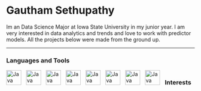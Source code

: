 # Gautham Sethupathy

Im an Data Science Major at Iowa State University in my junior year. I am very interested in data analytics and trends and love to work with predictor models. All the projects below were made from the ground up. 

---

### Languages and Tools

<img align = "left" alt = "Java" width = "40px" style = "padding-right:10px;" src="https://cdn.jsdelivr.net/gh/devicons/devicon/icons/mysql/mysql-original-wordmark.svg" />
          
<img align = "left" alt = "Java" width = "40px" style = "padding-right:10px;" src="https://cdn.jsdelivr.net/gh/devicons/devicon/icons/microsoftsqlserver/microsoftsqlserver-plain.svg" />

<img align = "left" alt = "Java" width = "40px" style = "padding-right:10px;" src="https://cdn.jsdelivr.net/gh/devicons/devicon/icons/java/java-original-wordmark.svg" />
                    
<img align = "left" alt = "Java" width = "40px" style = "padding-right:10px;" src="https://cdn.jsdelivr.net/gh/devicons/devicon/icons/rstudio/rstudio-original.svg" />
 
<img align = "left" alt = "Java" width = "40px" style = "padding-right:10px;" src="https://cdn.jsdelivr.net/gh/devicons/devicon/icons/visualstudio/visualstudio-plain.svg" />
                
<img align = "left" alt = "Java" width = "40px" style = "padding-right:10px;" src="https://cdn.jsdelivr.net/gh/devicons/devicon/icons/pandas/pandas-original.svg" />
                    
<img align = "left" alt = "Java" width = "40px" style = "padding-right:10px;" src="https://cdn.jsdelivr.net/gh/devicons/devicon/icons/python/python-original.svg" />
                    
<img align = "left" alt = "Java" width = "40px" style = "padding-right:10px;" src="https://cdn.jsdelivr.net/gh/devicons/devicon/icons/anaconda/anaconda-original.svg" />
          
#

### Interests 
